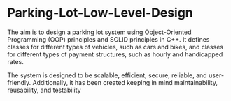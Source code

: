 # Parking-Lot-Low-Level-Design
The aim is to design a parking lot system using Object-Oriented Programming (OOP) principles and SOLID principles in C++. 
It defines classes for different types of vehicles, such as cars and bikes, and classes for different types of payment structures, such as hourly and handicapped rates.

The system is designed to be scalable, efficient, secure, reliable, and user-friendly. Additionally, it has been created keeping in mind maintainability, reusability, and testability
